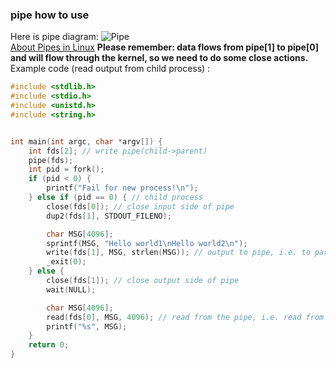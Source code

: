 ### pipe how to use
Here is pipe diagram:
![Pipe](http://tldp.org/LDP/lpg/img4.gif "Pipe")    
[About Pipes in Linux](http://tldp.org/LDP/lpg/node10.html#SECTION00721000000000000000)
**Please remember: data flows from pipe[1] to pipe[0] and will flow through the kernel, so we need to do some close actions.**
Example code (read output from child process) :
```c
#include <stdlib.h>
#include <stdio.h>
#include <unistd.h>
#include <string.h>


int main(int argc, char *argv[]) {
    int fds[2]; // write pipe(child->parent)
    pipe(fds);
    int pid = fork();
    if (pid < 0) {
        printf("Fail for new process!\n");
    } else if (pid == 0) { // child process
        close(fds[0]); // close input side of pipe
        dup2(fds[1], STDOUT_FILENO);

        char MSG[4096];
        sprintf(MSG, "Hello world1\nHello world2\n");
        write(fds[1], MSG, strlen(MSG)); // output to pipe, i.e. to parent process's pipe
        _exit(0);
    } else {
        close(fds[1]); // close output side of pipe
        wait(NULL);

        char MSG[4096];
        read(fds[0], MSG, 4096); // read from the pipe, i.e. read from child process's output
        printf("%s", MSG);
    }
    return 0;
}
```

